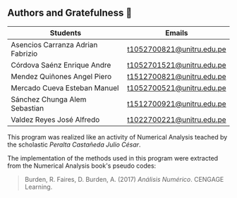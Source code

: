 ## **Authors and Gratefulness** :book:


|       Students     |   Emails   |
|       ----------    |  ---------| 
| Asencios Carranza Adrian Fabrizio|t1052700821@unitru.edu.pe|
| Córdova Saénz Enrique Andre|t1052701521@unitru.edu.pe|
| Mendez Quiñones Angel Piero|t1512700821@unitru.edu.pe|
| Mercado Cueva Esteban Manuel|t1052700521@unitru.edu.pe|
| Sánchez Chunga Alem Sebastian|t1512700921@unitru.edu.pe|
| Valdez Reyes José Alfredo|t1022700221@unitru.edu.pe|

This program was realized like an activity of Numerical Analysis teached by the scholastic *Peralta Castañeda Julio César*.

The implementation of the methods used in this program were extracted from the  Numerical Analysis book's pseudo codes:
>Burden, R. Faires, D. Burden, A. (2017) *Análisis Numérico*. CENGAGE Learning.
